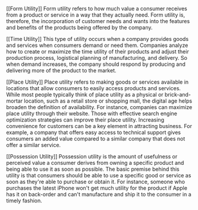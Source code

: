 [[Form Utility]]
Form utility refers to how much value a consumer receives from a product or service in a way that they actually need. Form utility is, therefore, the incorporation of customer needs and wants into the features and benefits of the products being offered by the company.

[[Time Utility]]
This type of utility occurs when a company provides goods and services when consumers demand or need them. Companies analyze how to create or maximize the time utility of their products and adjust their production process, logistical planning of manufacturing, and delivery. So when demand increases, the company should respond by producing and delivering more of the product to the market.

[[Place Utility]]
Place utility refers to making goods or services available in locations that allow consumers to easily access products and services.
While most people typically think of place utility as a physical or brick-and-mortar location, such as a retail store or shopping mall, the digital age helps broaden the definition of availability. 
For instance, companies can maximize place utility through their website. Those with effective search engine optimization strategies can improve their place utility.
Increasing convenience for customers can be a key element in attracting business. 
For example, a company that offers easy access to technical support gives consumers an added value compared to a similar company that does not offer a similar service.

[[Possession Utility]]
Possession utility is the amount of usefulness or perceived value a consumer derives from owning a specific product and being able to use it as soon as possible. The basic premise behind this utility is that consumers should be able to use a specific good or service as soon as they're able to purchase or obtain it.
For instance, someone who purchases the latest iPhone won't get much utility for the product if Apple has it on back-order and can't manufacture and ship it to the consumer in a timely fashion.


